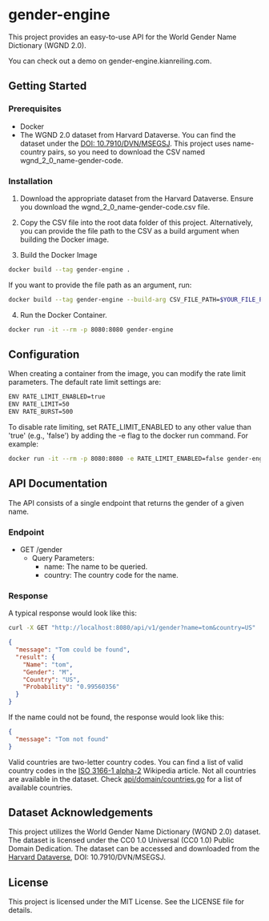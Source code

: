# gender-engine

This project provides an easy-to-use API for the World Gender Name Dictionary (WGND 2.0).

You can check out a demo on gender-engine.kianreiling.com.

## Getting Started

### Prerequisites

- Docker
- The WGND 2.0 dataset from Harvard Dataverse. You can find the dataset under the [DOI: 10.7910/DVN/MSEGSJ](https://dataverse.harvard.edu/dataset.xhtml?persistentId=doi:10.7910/DVN/MSEGSJ). This project uses name-country pairs, so you need to download the CSV named wgnd_2_0_name-gender-code.

### Installation

1. Download the appropriate dataset from the Harvard Dataverse. Ensure you download the wgnd_2_0_name-gender-code.csv file.

2. Copy the CSV file into the root data folder of this project. Alternatively, you can provide the file path to the CSV as a build argument when building the Docker image.

3. Build the Docker Image

```sh
docker build --tag gender-engine .
```

If you want to provide the file path as an argument, run:

```sh
docker build --tag gender-engine --build-arg CSV_FILE_PATH=$YOUR_FILE_PATH .
```

4. Run the Docker Container.

```sh
docker run -it --rm -p 8080:8080 gender-engine
```

## Configuration

When creating a container from the image, you can modify the rate limit parameters. The default rate limit settings are:

```sh
ENV RATE_LIMIT_ENABLED=true
ENV RATE_LIMIT=50
ENV RATE_BURST=500
```

To disable rate limiting, set RATE_LIMIT_ENABLED to any other value than 'true' (e.g., 'false') by adding the -e flag to the docker run command. For example:

```sh
docker run -it --rm -p 8080:8080 -e RATE_LIMIT_ENABLED=false gender-engine
```

## API Documentation

The API consists of a single endpoint that returns the gender of a given name.

### Endpoint

- GET /gender
  - Query Parameters:
    - name: The name to be queried.
    - country: The country code for the name.

### Response

A typical response would look like this:

```sh
curl -X GET "http://localhost:8080/api/v1/gender?name=tom&country=US"
```

```json
{
  "message": "Tom could be found",
  "result": {
    "Name": "tom",
    "Gender": "M",
    "Country": "US",
    "Probability": "0.99560356"
  }
}
```

If the name could not be found, the response would look like this:

```json
{
  "message": "Tom not found"
}
```

Valid countries are two-letter country codes. You can find a list of valid country codes in the [ISO 3166-1 alpha-2](https://en.wikipedia.org/wiki/ISO_3166-1_alpha-2) Wikipedia article. Not all countries are available in the dataset. Check [api/domain/countries.go](https://github.com/cryling/gender-engine/blob/main/api/domain/countries.go) for a list of available countries.

## Dataset Acknowledgements

This project utilizes the World Gender Name Dictionary (WGND 2.0) dataset. The dataset is licensed under the CC0 1.0 Universal (CC0 1.0) Public Domain Dedication. The dataset can be accessed and downloaded from the [Harvard Dataverse](https://dataverse.harvard.edu), DOI: 10.7910/DVN/MSEGSJ.

## License

This project is licensed under the MIT License. See the LICENSE file for details.

